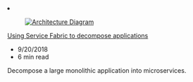 <!-- This file is automatically generated by build/architectures/build_index.py. Any updates will be lost. -->

<!-- markdownlint-disable MD033 -->

<li class="grid-item item-column" data-categories="Migration Developer Tools ">
<article class="card">
    <div class="card-header has-margin-bottom-none" aria-hidden="true">
        <figure class="image diagram has-height-175 has-overflow-hidden level">
            <a href="/azure/architecture/example-scenario/infrastructure/service-fabric-microservices"><img src="/azure/architecture/browse/thumbs/service-fabric-microservices.png" class="diagram" alt="Architecture Diagram" data-linktype="relative-path"></a>
        </figure>
    </div>
    <div class="card-content">
        <a class="card-content-title has-margin-top-none" href="/azure/architecture/example-scenario/infrastructure/service-fabric-microservices">
            <p>Using Service Fabric to decompose applications</p>
        </a>
        <ul class="card-content-metadata">
            <li>9/20/2018</li>
            <li>6 min read</li>
        </ul>
        <p class="card-content-description">Decompose a large monolithic application into microservices.</p>
        <div class="bottom-to-top-fade is-hidden-mobile"></div>
    </div>
</article>
</li>
